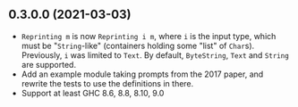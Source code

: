 ## 0.3.0.0 (2021-03-03)
* `Reprinting m` is now `Reprinting i m`, where `i` is the input type, which
  must be "`String`-like" (containers holding some "list" of `Char`s).
  Previously, `i` was limited to `Text`. By default, `ByteString`, `Text` and
  `String` are supported.
* Add an example module taking prompts from the 2017 paper, and rewrite the
  tests to use the definitions in there.
* Support at least GHC 8.6, 8.8, 8.10, 9.0
